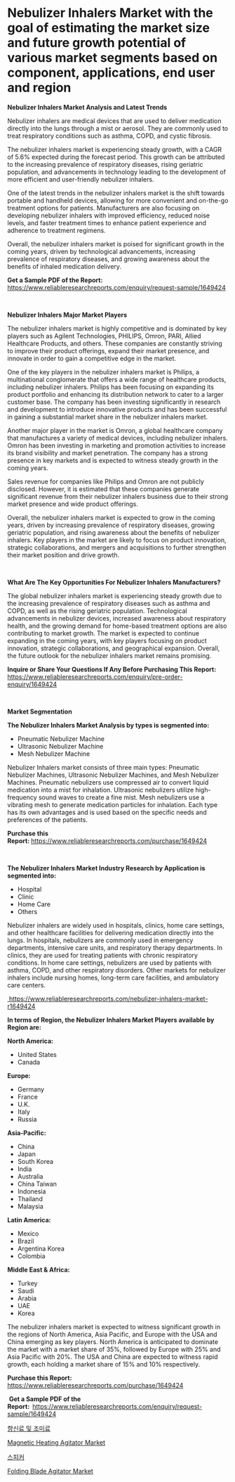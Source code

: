 <p><h1>Nebulizer Inhalers Market with the goal of estimating the market size and future growth potential of various market segments based on component, applications, end user and region</h1></p><p><strong>Nebulizer Inhalers Market Analysis and Latest Trends</strong></p>
<p><p>Nebulizer inhalers are medical devices that are used to deliver medication directly into the lungs through a mist or aerosol. They are commonly used to treat respiratory conditions such as asthma, COPD, and cystic fibrosis.</p><p>The nebulizer inhalers market is experiencing steady growth, with a CAGR of 5.6% expected during the forecast period. This growth can be attributed to the increasing prevalence of respiratory diseases, rising geriatric population, and advancements in technology leading to the development of more efficient and user-friendly nebulizer inhalers.</p><p>One of the latest trends in the nebulizer inhalers market is the shift towards portable and handheld devices, allowing for more convenient and on-the-go treatment options for patients. Manufacturers are also focusing on developing nebulizer inhalers with improved efficiency, reduced noise levels, and faster treatment times to enhance patient experience and adherence to treatment regimens.</p><p>Overall, the nebulizer inhalers market is poised for significant growth in the coming years, driven by technological advancements, increasing prevalence of respiratory diseases, and growing awareness about the benefits of inhaled medication delivery.</p></p>
<p><strong>Get a Sample PDF of the Report:&nbsp;</strong> <a href="https://www.reliableresearchreports.com/enquiry/request-sample/1649424">https://www.reliableresearchreports.com/enquiry/request-sample/1649424</a></p>
<p>&nbsp;</p>
<p><strong>Nebulizer Inhalers Major Market Players</strong></p>
<p><p>The nebulizer inhalers market is highly competitive and is dominated by key players such as Agilent Technologies, PHILIPS, Omron, PARI, Allied Healthcare Products, and others. These companies are constantly striving to improve their product offerings, expand their market presence, and innovate in order to gain a competitive edge in the market.</p><p>One of the key players in the nebulizer inhalers market is Philips, a multinational conglomerate that offers a wide range of healthcare products, including nebulizer inhalers. Philips has been focusing on expanding its product portfolio and enhancing its distribution network to cater to a larger customer base. The company has been investing significantly in research and development to introduce innovative products and has been successful in gaining a substantial market share in the nebulizer inhalers market.</p><p>Another major player in the market is Omron, a global healthcare company that manufactures a variety of medical devices, including nebulizer inhalers. Omron has been investing in marketing and promotion activities to increase its brand visibility and market penetration. The company has a strong presence in key markets and is expected to witness steady growth in the coming years.</p><p>Sales revenue for companies like Philips and Omron are not publicly disclosed. However, it is estimated that these companies generate significant revenue from their nebulizer inhalers business due to their strong market presence and wide product offerings.</p><p>Overall, the nebulizer inhalers market is expected to grow in the coming years, driven by increasing prevalence of respiratory diseases, growing geriatric population, and rising awareness about the benefits of nebulizer inhalers. Key players in the market are likely to focus on product innovation, strategic collaborations, and mergers and acquisitions to further strengthen their market position and drive growth.</p></p>
<p>&nbsp;</p>
<p><strong>What Are The Key Opportunities For Nebulizer Inhalers Manufacturers?</strong></p>
<p><p>The global nebulizer inhalers market is experiencing steady growth due to the increasing prevalence of respiratory diseases such as asthma and COPD, as well as the rising geriatric population. Technological advancements in nebulizer devices, increased awareness about respiratory health, and the growing demand for home-based treatment options are also contributing to market growth. The market is expected to continue expanding in the coming years, with key players focusing on product innovation, strategic collaborations, and geographical expansion. Overall, the future outlook for the nebulizer inhalers market remains promising.</p></p>
<p><strong>Inquire or Share Your Questions If Any Before Purchasing This Report:</strong> <a href="https://www.reliableresearchreports.com/enquiry/pre-order-enquiry/1649424">https://www.reliableresearchreports.com/enquiry/pre-order-enquiry/1649424</a></p>
<p>&nbsp;</p>
<p><strong>Market Segmentation</strong></p>
<p><strong>The Nebulizer Inhalers Market Analysis by types is segmented into:</strong></p>
<p><ul><li>Pneumatic Nebulizer Machine</li><li>Ultrasonic Nebulizer Machine</li><li>Mesh Nebulizer Machine</li></ul></p>
<p><p>Nebulizer Inhalers market consists of three main types: Pneumatic Nebulizer Machines, Ultrasonic Nebulizer Machines, and Mesh Nebulizer Machines. Pneumatic nebulizers use compressed air to convert liquid medication into a mist for inhalation. Ultrasonic nebulizers utilize high-frequency sound waves to create a fine mist. Mesh nebulizers use a vibrating mesh to generate medication particles for inhalation. Each type has its own advantages and is used based on the specific needs and preferences of the patients.</p></p>
<p><strong>Purchase this Report:&nbsp;</strong><a href="https://www.reliableresearchreports.com/purchase/1649424">https://www.reliableresearchreports.com/purchase/1649424</a></p>
<p>&nbsp;</p>
<p><strong>The Nebulizer Inhalers Market Industry Research by Application is segmented into:</strong></p>
<p><ul><li>Hospital</li><li>Clinic</li><li>Home Care</li><li>Others</li></ul></p>
<p><p>Nebulizer inhalers are widely used in hospitals, clinics, home care settings, and other healthcare facilities for delivering medication directly into the lungs. In hospitals, nebulizers are commonly used in emergency departments, intensive care units, and respiratory therapy departments. In clinics, they are used for treating patients with chronic respiratory conditions. In home care settings, nebulizers are used by patients with asthma, COPD, and other respiratory disorders. Other markets for nebulizer inhalers include nursing homes, long-term care facilities, and ambulatory care centers.</p></p>
<p><a href="https://www.reliableresearchreports.com/nebulizer-inhalers-market-r1649424">&nbsp;https://www.reliableresearchreports.com/nebulizer-inhalers-market-r1649424</a></p>
<p><strong>In terms of Region, the Nebulizer Inhalers Market Players available by Region are:</strong></p>
<p>
    <p> <strong> North America: </strong>
        <ul>
            <li>United States</li>
            <li>Canada</li>
        </ul>
        </p> 
    <p> <strong> Europe: </strong>
        <ul>
            <li>Germany</li>
            <li>France</li>
            <li>U.K.</li>
            <li>Italy</li>
            <li>Russia</li>
        </ul>
        </p> 
    <p> <strong> Asia-Pacific: </strong>
        <ul>
            <li>China</li>
            <li>Japan</li>
            <li>South Korea</li>
            <li>India</li>
            <li>Australia</li>
            <li>China Taiwan</li>
            <li>Indonesia</li>
            <li>Thailand</li>
            <li>Malaysia</li>
        </ul>
        </p> 
    <p> <strong> Latin America: </strong>
        <ul>
            <li>Mexico</li>
            <li>Brazil</li>
            <li>Argentina Korea</li>
            <li>Colombia</li>
        </ul>
        </p> 
    <p> <strong> Middle East & Africa: </strong>
        <ul>
            <li>Turkey</li>
            <li>Saudi</li>
            <li>Arabia</li>
            <li>UAE</li>
            <li>Korea</li>
        </ul>
    </p>
    </p>
<p><p>The nebulizer inhalers market is expected to witness significant growth in the regions of North America, Asia Pacific, and Europe with the USA and China emerging as key players. North America is anticipated to dominate the market with a market share of 35%, followed by Europe with 25% and Asia Pacific with 20%. The USA and China are expected to witness rapid growth, each holding a market share of 15% and 10% respectively.</p></p>
<p><strong>Purchase this Report: </strong><a href="https://www.reliableresearchreports.com/purchase/1649424">https://www.reliableresearchreports.com/purchase/1649424</a></p>
<p>&nbsp;<strong>Get a Sample PDF of the Report:&nbsp;&nbsp;</strong><a href="https://www.reliableresearchreports.com/enquiry/request-sample/1649424">https://www.reliableresearchreports.com/enquiry/request-sample/1649424</a></p>
<p><strong></strong></p>
<p><p><a href="https://github.com/RichardLueilwitz787/Market-Research-Report-List-2/blob/main/9405474181349.md">향신료 및 조미료</a></p><p><a href="https://github.com/JermaineCrona2023/Market-Research-Report-List-1/blob/main/magnetic-heating-agitator-market.md">Magnetic Heating Agitator Market</a></p><p><a href="https://github.com/fredrickeglers/Market-Research-Report-List-2/blob/main/5329259181348.md">스피커</a></p><p><a href="https://github.com/AlysaLedner2023/Market-Research-Report-List-1/blob/main/folding-blade-agitator-market.md">Folding Blade Agitator Market</a></p></p>